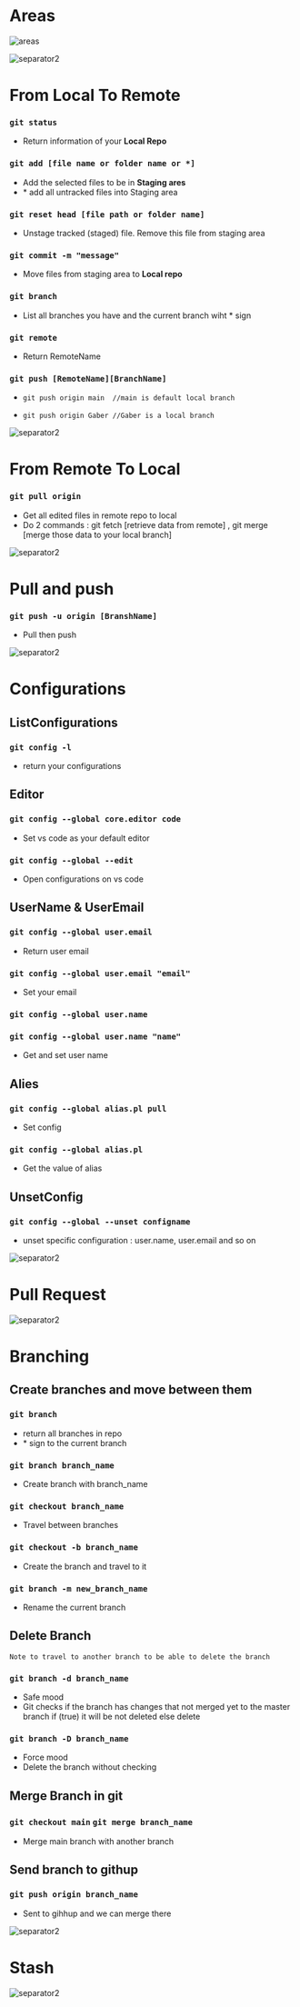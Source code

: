 # Areas
![areas](https://user-images.githubusercontent.com/99830416/220210277-b4fc9d57-462a-463c-88d9-893c89c7b0f8.jpg)

![separator2](https://i.imgur.com/4gX5WFr.png)

# From Local To Remote 

### `git status`
-  Return information of your **Local Repo**

### `git add [file name or folder name or *] `
- Add the selected files to be in **Staging ares**
- \* add all untracked files into Staging area

### `git reset head [file path or folder name]`
- Unstage tracked (staged) file. Remove this file from staging area

### `git commit -m "message"`
- Move files from staging area to **Local repo**

### `git branch`
- List all branches you have and the current branch wiht * sign  

### `git remote`
- Return RemoteName 

### `git push [RemoteName][BranchName]`
- `git push origin main  //main is default local branch`  

- `git push origin Gaber //Gaber is a local branch`  

![separator2](https://i.imgur.com/4gX5WFr.png)

# From Remote To Local

### `git pull origin`
- Get all edited files in remote repo to local
- Do 2 commands : git fetch [retrieve  data from remote] , git merge [merge those data to your local branch]

![separator2](https://i.imgur.com/4gX5WFr.png)

# Pull and push 

### `git push -u origin [BranshName]`
- Pull then push

![separator2](https://i.imgur.com/4gX5WFr.png)


# Configurations

## ListConfigurations
### `git config -l`
- return your configurations


## Editor
### `git config --global core.editor code`
- Set vs code as your default editor

### `git config --global --edit`
- Open configurations on vs code


## UserName & UserEmail
### `git config --global user.email`
- Return user email

### `git config --global user.email "email"`
- Set your email

### `git config --global user.name`
### `git config --global user.name "name"`
- Get and set user name

## Alies
### `git config --global alias.pl pull`
- Set config

### `git config --global alias.pl`
- Get the value of alias


## UnsetConfig
### `git config --global --unset configname`
- unset specific configuration : user.name, user.email and so on


 
![separator2](https://i.imgur.com/4gX5WFr.png)
# Pull Request

![separator2](https://i.imgur.com/4gX5WFr.png)

# Branching

## Create branches and move between them
### `git branch`
- return all branches in repo 
- \* sign to the current branch

### `git branch branch_name`
- Create branch with branch_name

### `git checkout branch_name`
- Travel between branches

### `git checkout -b branch_name`
- Create the branch and travel to it

### `git branch -m new_branch_name`
- Rename the current branch


## Delete Branch
`Note to travel to another branch to be able to delete the branch`

### `git branch -d branch_name`
- Safe mood
- Git checks if the branch has changes that not merged yet to the master branch if (true) it will be not deleted else delete

### `git branch -D branch_name`
- Force mood
- Delete the branch without checking


## Merge Branch in git 

### `git checkout main` `git merge branch_name`
- Merge main branch with another branch

## Send branch to githup 
### `git push origin branch_name`
- Sent to gihhup and we can merge there


![separator2](https://i.imgur.com/4gX5WFr.png)


# Stash



![separator2](https://i.imgur.com/4gX5WFr.png)


